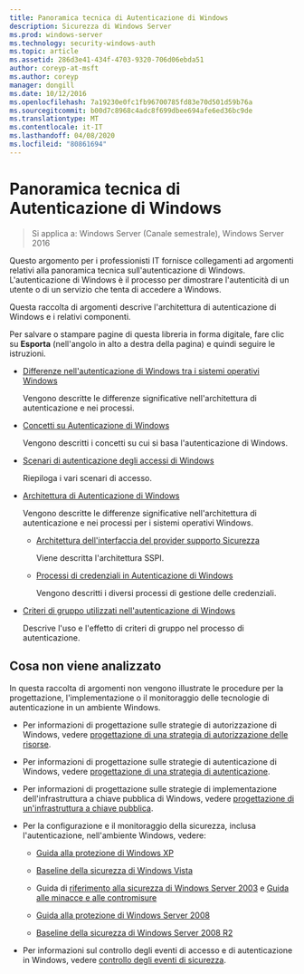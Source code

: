 ```yaml
---
title: Panoramica tecnica di Autenticazione di Windows
description: Sicurezza di Windows Server
ms.prod: windows-server
ms.technology: security-windows-auth
ms.topic: article
ms.assetid: 286d3e41-434f-4703-9320-706d06ebda51
author: coreyp-at-msft
ms.author: coreyp
manager: dongill
ms.date: 10/12/2016
ms.openlocfilehash: 7a19230e0fc1fb96700785fd83e70d501d59b76a
ms.sourcegitcommit: b00d7c8968c4adc8f699dbee694afe6ed36bc9de
ms.translationtype: MT
ms.contentlocale: it-IT
ms.lasthandoff: 04/08/2020
ms.locfileid: "80861694"
---
```

# <a name="windows-authentication-technical-overview"></a>Panoramica tecnica di Autenticazione di Windows

>Si applica a: Windows Server (Canale semestrale), Windows Server 2016

Questo argomento per i professionisti IT fornisce collegamenti ad argomenti relativi alla panoramica tecnica sull'autenticazione di Windows. L'autenticazione di Windows è il processo per dimostrare l'autenticità di un utente o di un servizio che tenta di accedere a Windows.

Questa raccolta di argomenti descrive l'architettura di autenticazione di Windows e i relativi componenti.

Per salvare o stampare pagine di questa libreria in forma digitale, fare clic su **Esporta** (nell'angolo in alto a destra della pagina) e quindi seguire le istruzioni.

-   [Differenze nell'autenticazione di Windows tra i sistemi operativi Windows](https://technet.microsoft.com/library/dn169017.aspx)

    Vengono descritte le differenze significative nell'architettura di autenticazione e nei processi.

-   [Concetti su Autenticazione di Windows](https://technet.microsoft.com/library/dn169018.aspx)

    Vengono descritti i concetti su cui si basa l'autenticazione di Windows.

-   [Scenari di autenticazione degli accessi di Windows](https://technet.microsoft.com/library/dn169020.aspx)

    Riepiloga i vari scenari di accesso.

-   [Architettura di Autenticazione di Windows](https://technet.microsoft.com/library/dn169024.aspx)

    Vengono descritte le differenze significative nell'architettura di autenticazione e nei processi per i sistemi operativi Windows.

    -   [Architettura dell'interfaccia del provider supporto Sicurezza](https://technet.microsoft.com/library/dn169026.aspx)

        Viene descritta l'architettura SSPI.

    -   [Processi di credenziali in Autenticazione di Windows](https://technet.microsoft.com/library/dn169014.aspx)

        Vengono descritti i diversi processi di gestione delle credenziali.

-   [Criteri di gruppo utilizzati nell'autenticazione di Windows](https://technet.microsoft.com/library/dn169021.aspx)

    Descrive l'uso e l'effetto di criteri di gruppo nel processo di autenticazione.

## <a name="what-is-not-covered"></a>Cosa non viene analizzato
In questa raccolta di argomenti non vengono illustrate le procedure per la progettazione, l'implementazione o il monitoraggio delle tecnologie di autenticazione in un ambiente Windows.

-   Per informazioni di progettazione sulle strategie di autorizzazione di Windows, vedere [progettazione di una strategia di autorizzazione delle risorse](https://technet.microsoft.com/library/cc783368.aspx).

-   Per informazioni di progettazione sulle strategie di autenticazione di Windows, vedere [progettazione di una strategia di autenticazione](https://technet.microsoft.com/library/cc758124.aspx).

-   Per informazioni di progettazione sulle strategie di implementazione dell'infrastruttura a chiave pubblica di Windows, vedere [progettazione di un'infrastruttura a chiave pubblica](https://technet.microsoft.com/library/cc773138.aspx).

-   Per la configurazione e il monitoraggio della sicurezza, inclusa l'autenticazione, nell'ambiente Windows, vedere:

    -   [Guida alla protezione di Windows XP](https://www.microsoft.com/download/details.aspx?id=962)

    -   [Baseline della sicurezza di Windows Vista](https://technet.microsoft.com/library/dd450978.aspx)

    -   Guida di [riferimento alla sicurezza di Windows Server 2003](https://technet.microsoft.com/library/cc163140.aspx) e [Guida alle minacce e alle contromisure](https://technet.microsoft.com/library/dd162275.aspx)

    -   [Guida alla protezione di Windows Server 2008](https://www.microsoft.com/download/details.aspx?id=17606)

    -   [Baseline della sicurezza di Windows Server 2008 R2](https://technet.microsoft.com/library/gg236605.aspx)

-   Per informazioni sul controllo degli eventi di accesso e di autenticazione in Windows, vedere [controllo degli eventi di sicurezza](https://technet.microsoft.com/library/cc776394.aspx).


